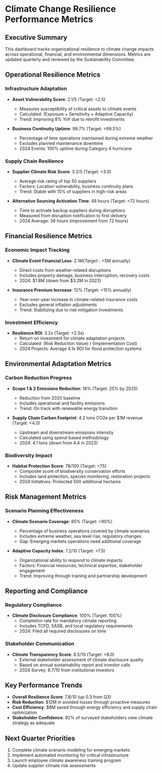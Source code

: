 # Climate Change Resilience Performance Metrics

## Executive Summary
This dashboard tracks organizational resilience to climate change impacts across operational, financial, and environmental dimensions. Metrics are updated quarterly and reviewed by the Sustainability Committee.

## Operational Resilience Metrics

### Infrastructure Adaptation
- **Asset Vulnerability Score**: 2.1/5 (Target: <2.5)
  - Measures susceptibility of critical assets to climate events
  - Calculated: (Exposure × Sensitivity × Adaptive Capacity)
  - Trend: Improving 8% YoY due to retrofit investments

- **Business Continuity Uptime**: 99.7% (Target: >99.5%)
  - Percentage of time operations maintained during extreme weather
  - Excludes planned maintenance downtime
  - 2024 Events: 100% uptime during Category 4 hurricane

### Supply Chain Resilience
- **Supplier Climate Risk Score**: 3.2/5 (Target: <3.0)
  - Average risk rating of top 50 suppliers
  - Factors: Location vulnerability, business continuity plans
  - Trend: Stable with 15% of suppliers in high-risk areas

- **Alternative Sourcing Activation Time**: 48 hours (Target: <72 hours)
  - Time to activate backup suppliers during disruptions
  - Measured from disruption notification to first delivery
  - 2024 Average: 36 hours (improvement from 72 hours)

## Financial Resilience Metrics

### Economic Impact Tracking
- **Climate Event Financial Loss**: $2.1M (Target: <$5M annually)
  - Direct costs from weather-related disruptions
  - Includes property damage, business interruption, recovery costs
  - 2024: $1.8M (down from $3.2M in 2023)

- **Insurance Premium Increase**: 12% (Target: <15% annually)
  - Year-over-year increase in climate-related insurance costs
  - Excludes general inflation adjustments
  - Trend: Stabilizing due to risk mitigation investments

### Investment Efficiency
- **Resilience ROI**: 3.2x (Target: >2.5x)
  - Return on investment for climate adaptation projects
  - Calculated: (Risk Reduction Value) / (Implementation Cost)
  - 2024 Projects: Average 4.1x ROI for flood protection systems

## Environmental Adaptation Metrics

### Carbon Reduction Progress
- **Scope 1 & 2 Emissions Reduction**: 18% (Target: 25% by 2025)
  - Reduction from 2020 baseline
  - Includes operational and facility emissions
  - Trend: On track with renewable energy transition

- **Supply Chain Carbon Footprint**: 4.2 tons CO2e per $1M revenue (Target: <4.0)
  - Upstream and downstream emissions intensity
  - Calculated using spend-based methodology
  - 2024: 4.1 tons (down from 4.4 in 2023)

### Biodiversity Impact
- **Habitat Protection Score**: 78/100 (Target: >75)
  - Composite score of biodiversity conservation efforts
  - Includes land protection, species monitoring, restoration projects
  - 2024 Initiatives: Protected 500 additional hectares

## Risk Management Metrics

### Scenario Planning Effectiveness
- **Climate Scenario Coverage**: 85% (Target: >90%)
  - Percentage of business operations covered by climate scenarios
  - Includes extreme weather, sea level rise, regulatory changes
  - Gap: Emerging markets operations need additional coverage

- **Adaptive Capacity Index**: 7.2/10 (Target: >7.5)
  - Organizational ability to respond to climate impacts
  - Factors: Financial resources, technical expertise, stakeholder engagement
  - Trend: Improving through training and partnership development

## Reporting and Compliance

### Regulatory Compliance
- **Climate Disclosure Compliance**: 100% (Target: 100%)
  - Completion rate for mandatory climate reporting
  - Includes TCFD, SASB, and local regulatory requirements
  - 2024: Filed all required disclosures on time

### Stakeholder Communication
- **Climate Transparency Score**: 8.5/10 (Target: >8.0)
  - External stakeholder assessment of climate disclosure quality
  - Based on annual sustainability report and investor calls
  - 2024 Survey: 8.7/10 from institutional investors

## Key Performance Trends
- **Overall Resilience Score**: 7.8/10 (up 0.3 from Q3)
- **Risk Reduction**: $12M in avoided losses through proactive measures
- **Cost Efficiency**: $8M saved through energy efficiency and supply chain optimization
- **Stakeholder Confidence**: 92% of surveyed stakeholders view climate strategy as adequate

## Next Quarter Priorities
1. Complete climate scenario modeling for emerging markets
2. Implement automated monitoring for critical infrastructure
3. Launch employee climate awareness training program
4. Update supplier climate risk assessments
